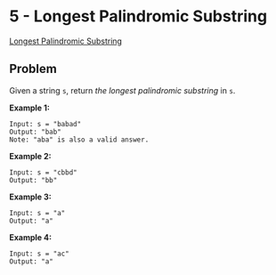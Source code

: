 # 5 - Longest Palindromic Substring

[Longest Palindromic Substring](https://leetcode.com/problems/longest-palindromic-substring/)

## Problem

Given a string `s`, return _the longest palindromic substring_ in `s`.

__Example 1:__

    Input: s = "babad"
    Output: "bab"
    Note: "aba" is also a valid answer.

__Example 2:__

    Input: s = "cbbd"
    Output: "bb"

__Example 3:__

    Input: s = "a"
    Output: "a"

__Example 4:__

    Input: s = "ac"
    Output: "a"

